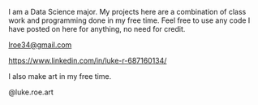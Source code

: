 I am a Data Science major.
My projects here are a combination of class work and programming done in my free time. Feel free to use any code I have posted on here for anything, no need for credit. 

lroe34@gmail.com

https://www.linkedin.com/in/luke-r-687160134/

I also make art in my free time.


@luke.roe.art
<!---
lroe34/lroe34 is a ✨ special ✨ repository because its `README.md` (this file) appears on your GitHub profile.
You can click the Preview link to take a look at your changes.
--->
